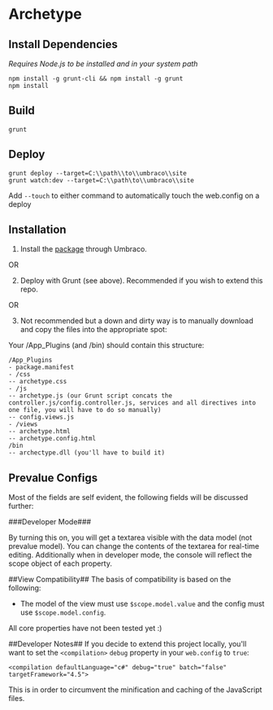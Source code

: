 Archetype
=========

## Install Dependencies ##
*Requires Node.js to be installed and in your system path*

    npm install -g grunt-cli && npm install -g grunt
    npm install

## Build ##
    grunt


## Deploy ##
    grunt deploy --target=C:\\path\\to\\umbraco\\site
    grunt watch:dev --target=C:\\path\to\\umbraco\\site

Add `--touch` to either command to automatically touch the web.config on a deploy

## Installation
1) Install the <a href='http://bit.ly/1gUYKW8'>package</a> through Umbraco.

OR

2) Deploy with Grunt (see above).  Recommended if you wish to extend this repo.

OR

3) Not recommended but a down and dirty way is to manually download and copy the files into the appropriate spot:

Your /App_Plugins (and /bin) should contain this structure:

    /App_Plugins
    - package.manifest
    - /css
    -- archetype.css
    - /js
    -- archetype.js (our Grunt script concats the controller.js/config.controller.js, services and all directives into one file, you will have to do so manually)
    -- config.views.js
    - /views
    -- archetype.html
    -- archetype.config.html
    /bin
    -- archectype.dll (you'll have to build it)

## Prevalue Configs ##

Most of the fields are self evident, the following fields will be discussed further:
    
###Developer Mode###

By turning this on, you will get a textarea visible with the data model (not prevalue model).  You can change the contents of the textarea for real-time editing.  Additionally when in developer mode, the console will reflect the scope object of each property.

##View Compatibility##
The basis of compatibility is based on the following:

- The model of the view must use `$scope.model.value` and the config must use `$scope.model.config`.

All core properties have not been tested yet :)

##Developer Notes##
If you decide to extend this project locally, you'll want to set the `<compilation>` `debug` property in your `web.config` to `true`:

    <compilation defaultLanguage="c#" debug="true" batch="false" targetFramework="4.5">

This is in order to circumvent the minification and caching of the JavaScript files.
